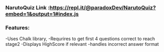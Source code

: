 ### NarutoQuiz Link :https://repl.it/@paradoxDev/NarutoQuiz?embed=1&output=1#index.js

### Features:
-Uses Chalk library,
-Requrires to get first 4 questions correct to reach stage2
-Displays HighScore if relevant
-handles incorrect answer format

